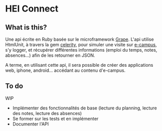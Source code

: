 # HEI Connect

## What is this?

Une api écrite en Ruby basée sur le microframework [Grape](http://github.com/intridea/grape).
L'api utilise HtmlUnit, à travers la gem [celerity](http://celerity.rubyforge.org/), pour simuler une visite sur [e-campus](http://e-campus.hei.fr/KonosysProd/), s'y logger, et récupérer différentes informations (emploi du temps, notes, absences...) afin de les retourner en JSON.

A terme, en utilisant cette api, il sera possible de créer des applications web, iphone, android... accédant au contenu d'e-campus.

## To do

WIP

* Implémenter des fonctionnalités de base (lecture du planning, lecture des notes, lecture des absences)
* Se former sur les tests et en implémenter
* Documenter l'API